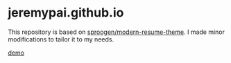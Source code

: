 # jeremypai.github.io

This repository is based on [sproogen/modern-resume-theme](https://github.com/sproogen/modern-resume-theme?tab=readme-ov-file). I made minor modifications to tailor it to my needs.

[demo](https://jeremypai.github.io/)